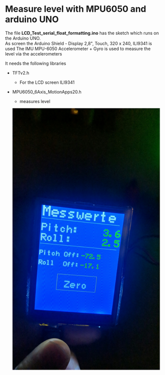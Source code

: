 # Measure level with MPU6050 and arduino UNO

The file **LCD_Test_serial_float_formatting.ino** has the sketch which runs on the Arduino UNO.  
As screen the Arduino Shield - Display 2,8", Touch, 320 x 240, ILI9341 is used
The IMU MPU-6050 Accelerometer + Gyro is used to measure the level via the accelerometers 

It needs the following libraries

- TFTv2.h
    - For the LCD screen ILI9341
- MPU6050_6Axis_MotionApps20.h
    - measures level

    ![alt text](images/LevelMeasure.png "Logo Title Text 1 width=50%")
